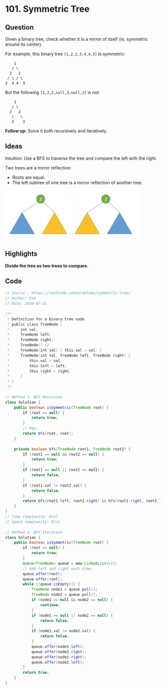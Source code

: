 # 101. Symmetric Tree

## Question

Given a binary tree, check whether it is a mirror of itself (ie, symmetric around its center).

For example, this binary tree `[1,2,2,3,4,4,3]` is symmetric:

```
    1
   / \
  2   2
 / \ / \
3  4 4  3
```

 

But the following `[1,2,2,null,3,null,3]` is not:

```
    1
   / \
  2   2
   \   \
   3    3
```

 

**Follow up:** Solve it both recursively and iteratively.

## Ideas

Intuition: Use a BFS to traverse the tree and compare the left with the right.

Two trees are a mirror reflection: 

* Roots are equal.
* The left subtree of one tree is a mirror reflection of another tree.

![101](https://github.com/evegogogo/LeetCode/blob/master/images/101.png)

## Highlights

**Divide the tree as two trees to compare.**

## Code

```java
// Source : https://leetcode.com/problems/symmetric-tree/
// Author: Eve
// Date: 2020-07-31

/**
 * Definition for a binary tree node.
 * public class TreeNode {
 *     int val;
 *     TreeNode left;
 *     TreeNode right;
 *     TreeNode() {}
 *     TreeNode(int val) { this.val = val; }
 *     TreeNode(int val, TreeNode left, TreeNode right) {
 *         this.val = val;
 *         this.left = left;
 *         this.right = right;
 *     }
 * }
 */

// Method 1: BFS Recursion
class Solution {
    public boolean isSymmetric(TreeNode root) {
        if (root == null) {
            return true;
        }
        // Key.
        return bfs(root, root);
    }
    
    private boolean bfs(TreeNode root1, TreeNode root2) {
        if (root1 == null && root2 == null) {
            return true;
        }
        if (root1 == null || root2 == null) {
            return false;
        }
        if (root1.val != root2.val) {
            return false;
        }
        return bfs(root1.left, root2.right) && bfs(root1.right, root2.left);
    }
}
// Time Complexity: O(n)
// Space Complexity: O(n)

// Method 2: BFS Iteration
class Solution {
    public boolean isSymmetric(TreeNode root) {
        if (root == null) {
            return true;
        }
        Queue<TreeNode> queue = new LinkedList<>();
        // Add left and right each time.
        queue.offer(root);
        queue.offer(root);
        while (!queue.isEmpty()) {
            TreeNode node1 = queue.poll();
            TreeNode node2 = queue.poll();
            if (node1 == null && node2 == null) {
                continue;
            }
            if (node1 == null || node2 == null) {
                return false;
            }
            if (node1.val != node2.val) {
                return false;
            }
            queue.offer(node1.left);
            queue.offer(node2.right);
            queue.offer(node1.right);
            queue.offer(node2.left);
        }
        return true;
    }
}
```

